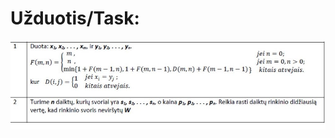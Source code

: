 # Užduotis/Task:

![Image of the task](https://github.com/bugedas/Studying_Task/blob/master/Task.jpg)
